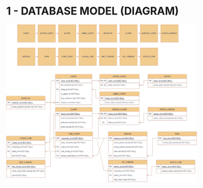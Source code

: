 # 1 - DATABASE MODEL (DIAGRAM)

![Alt text](https://github.com/swoodee/alex-lungu-db-project/blob/235a5ca82df0e890ec1a97103a0f10f1f262aef1/Database%20model%20(Diagram).jpg?raw=true "DATABASE MODEL (DIAGRAM)")
